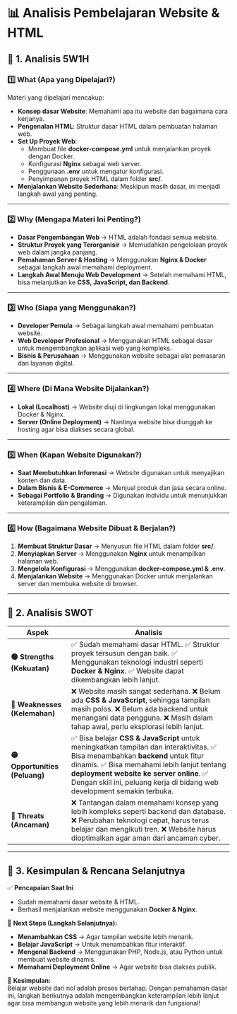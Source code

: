 # 📊 Analisis Pembelajaran Website & HTML  

## 📍 1. Analisis 5W1H  

### 1️⃣ **What (Apa yang Dipelajari?)**  
Materi yang dipelajari mencakup:  
- **Konsep dasar Website**: Memahami apa itu website dan bagaimana cara kerjanya.  
- **Pengenalan HTML**: Struktur dasar HTML dalam pembuatan halaman web.  
- **Set Up Proyek Web**:  
  - Membuat file **docker-compose.yml** untuk menjalankan proyek dengan Docker.  
  - Konfigurasi **Nginx** sebagai web server.  
  - Penggunaan **.env** untuk mengatur konfigurasi.  
  - Penyimpanan proyek HTML dalam folder **src/**.  
- **Menjalankan Website Sederhana**: Meskipun masih dasar, ini menjadi langkah awal yang penting.  

---

### 2️⃣ **Why (Mengapa Materi Ini Penting?)**  
- **Dasar Pengembangan Web** → HTML adalah fondasi semua website.  
- **Struktur Proyek yang Terorganisir** → Memudahkan pengelolaan proyek web dalam jangka panjang.  
- **Pemahaman Server & Hosting** → Menggunakan **Nginx & Docker** sebagai langkah awal memahami deployment.  
- **Langkah Awal Menuju Web Development** → Setelah memahami HTML, bisa melanjutkan ke **CSS, JavaScript, dan Backend**.  

---

### 3️⃣ **Who (Siapa yang Menggunakan?)**  
- **Developer Pemula** → Sebagai langkah awal memahami pembuatan website.  
- **Web Developer Profesional** → Menggunakan HTML sebagai dasar untuk mengembangkan aplikasi web yang kompleks.  
- **Bisnis & Perusahaan** → Menggunakan website sebagai alat pemasaran dan layanan digital.  

---

### 4️⃣ **Where (Di Mana Website Dijalankan?)**  
- **Lokal (Localhost)** → Website diuji di lingkungan lokal menggunakan Docker & Nginx.  
- **Server (Online Deployment)** → Nantinya website bisa diunggah ke hosting agar bisa diakses secara global.  

---

### 5️⃣ **When (Kapan Website Digunakan?)**  
- **Saat Membutuhkan Informasi** → Website digunakan untuk menyajikan konten dan data.  
- **Dalam Bisnis & E-Commerce** → Menjual produk dan jasa secara online.  
- **Sebagai Portfolio & Branding** → Digunakan individu untuk menunjukkan keterampilan dan pengalaman.  

---

### 6️⃣ **How (Bagaimana Website Dibuat & Berjalan?)**  
1. **Membuat Struktur Dasar** → Menyusun file HTML dalam folder **src/**.  
2. **Menyiapkan Server** → Menggunakan **Nginx** untuk menampilkan halaman web.  
3. **Mengelola Konfigurasi** → Menggunakan **docker-compose.yml & .env**.  
4. **Menjalankan Website** → Menggunakan Docker untuk menjalankan server dan membuka website di browser.  

---

## 📍 2. Analisis SWOT  

| **Aspek**        | **Analisis** |
|-----------------|-------------|
| **🟢 Strengths (Kekuatan)** | ✅ Sudah memahami dasar HTML. ✅ Struktur proyek tersusun dengan baik. ✅ Menggunakan teknologi industri seperti **Docker & Nginx**. ✅ Website dapat dikembangkan lebih lanjut. |
| **🔴 Weaknesses (Kelemahan)** | ❌ Website masih sangat sederhana. ❌ Belum ada **CSS & JavaScript**, sehingga tampilan masih polos. ❌ Belum ada backend untuk menangani data pengguna. ❌ Masih dalam tahap awal, perlu eksplorasi lebih lanjut. |
| **🟡 Opportunities (Peluang)** | ✅ Bisa belajar **CSS & JavaScript** untuk meningkatkan tampilan dan interaktivitas. ✅ Bisa menambahkan **backend** untuk fitur dinamis. ✅ Bisa memahami lebih lanjut tentang **deployment website ke server online**. ✅ Dengan skill ini, peluang kerja di bidang web development semakin terbuka. |
| **🔵 Threats (Ancaman)** | ❌ Tantangan dalam memahami konsep yang lebih kompleks seperti backend dan database. ❌ Perubahan teknologi cepat, harus terus belajar dan mengikuti tren. ❌ Website harus dioptimalkan agar aman dari ancaman cyber. |

---

## 📍 3. Kesimpulan & Rencana Selanjutnya  

✅ **Pencapaian Saat Ini**  
- Sudah memahami dasar website & HTML.  
- Berhasil menjalankan website menggunakan **Docker & Nginx**.  

🎯 **Next Steps (Langkah Selanjutnya):**  
- **Menambahkan CSS** → Agar tampilan website lebih menarik.  
- **Belajar JavaScript** → Untuk menambahkan fitur interaktif.  
- **Mengenal Backend** → Menggunakan PHP, Node.js, atau Python untuk membuat website dinamis.  
- **Memahami Deployment Online** → Agar website bisa diakses publik.  

🚀 **Kesimpulan:**  
Belajar website dari nol adalah proses bertahap. Dengan pemahaman dasar ini, langkah berikutnya adalah mengembangkan keterampilan lebih lanjut agar bisa membangun website yang lebih menarik dan fungsional!  
